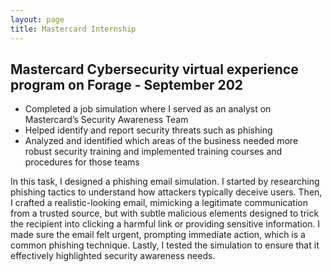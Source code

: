 ```yaml
---
layout: page
title: Mastercard Internship
---
```


## Mastercard Cybersecurity virtual experience program on Forage - September 202

*   Completed a job simulation where I served as an analyst on Mastercard’s Security Awareness Team
*   Helped identify and report security threats such as phishing
*   Analyzed and identified which areas of the business needed more robust security training and implemented training courses and procedures for those teams
  

In this task, I designed a phishing email simulation. 
I started by researching phishing tactics to understand how attackers typically deceive users. 
Then, I crafted a realistic-looking email, mimicking a legitimate communication from a trusted source, but with subtle malicious elements designed to trick the recipient into clicking a harmful link or providing sensitive information. 
I made sure the email felt urgent, prompting immediate action, which is a common phishing technique. 
Lastly, I tested the simulation to ensure that it effectively highlighted security awareness needs.
